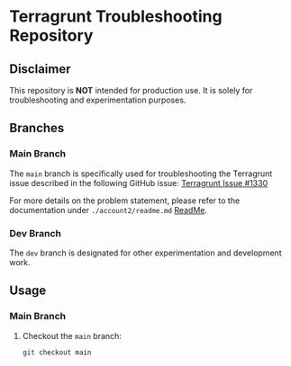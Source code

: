 # Terragrunt Troubleshooting Repository

## Disclaimer
This repository is **NOT** intended for production use. It is solely for troubleshooting and experimentation purposes.

## Branches

### Main Branch
The `main` branch is specifically used for troubleshooting the Terragrunt issue described in the following GitHub issue:
[Terragrunt Issue #1330](https://github.com/gruntwork-io/terragrunt/issues/1330)

For more details on the problem statement, please refer to the documentation under `./account2/readme.md` [ReadMe](./account2/readme.md).

### Dev Branch
The `dev` branch is designated for other experimentation and development work.

## Usage

### Main Branch
1. Checkout the `main` branch:
   ```sh
   git checkout main
   ```


